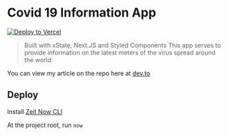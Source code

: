 # Covid 19 Information App

[![Deploy to Vercel](/button)](/import/project?template=https://github.com/nazmifeeroz/covid-xstate-next)

> Built with xState, Next.JS and Styled Components
> This app serves to provide information on the latest meters of the virus spread around the world

You can view my article on the repo here at [dev.to](https://dev.to/nazmifeeroz/build-a-web-app-that-displays-coronavirus-cases-using-state-machines-4ag7)

## Deploy

Install [Zeit Now CLI](https://vercel.com/download)

At the project root, run `now`

